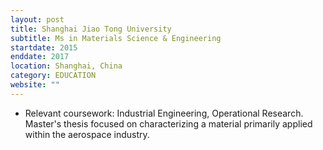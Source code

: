 ```yaml
---
layout: post
title: Shanghai Jiao Tong University
subtitle: Ms in Materials Science & Engineering
startdate: 2015
enddate: 2017
location: Shanghai, China
category: EDUCATION
website: ""
---
```

- Relevant coursework: Industrial Engineering, Operational Research. Master's thesis focused on characterizing a material primarily applied within the aerospace industry.